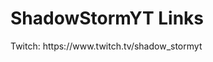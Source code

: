 <html>
  <h1> 
    ShadowStormYT Links
  </h1>
</html>

<body>
Twitch: https://www.twitch.tv/shadow_stormyt
</body>
